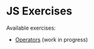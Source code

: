 JS Exercises
============

Available exercises:

- [Operators](https://finalclass.github.io/exercises/#operators) (work in progress)